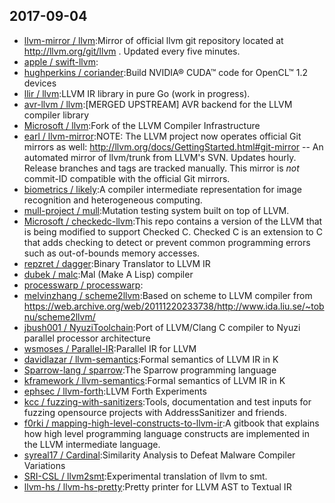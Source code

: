 ## 2017-09-04

* [llvm-mirror / llvm](https://github.com/llvm-mirror/llvm):Mirror of official llvm git repository located at http://llvm.org/git/llvm . Updated every five minutes.
* [apple / swift-llvm](https://github.com/apple/swift-llvm):
* [hughperkins / coriander](https://github.com/hughperkins/coriander):Build NVIDIA® CUDA™ code for OpenCL™ 1.2 devices
* [llir / llvm](https://github.com/llir/llvm):LLVM IR library in pure Go (work in progress).
* [avr-llvm / llvm](https://github.com/avr-llvm/llvm):[MERGED UPSTREAM] AVR backend for the LLVM compiler library
* [Microsoft / llvm](https://github.com/Microsoft/llvm):Fork of the LLVM Compiler Infrastructure
* [earl / llvm-mirror](https://github.com/earl/llvm-mirror):NOTE: The LLVM project now operates official Git mirrors as well: http://llvm.org/docs/GettingStarted.html#git-mirror -- An automated mirror of llvm/trunk from LLVM's SVN. Updates hourly. Release branches and tags are tracked manually. This mirror is *not* commit-ID compatible with the official Git mirrors.
* [biometrics / likely](https://github.com/biometrics/likely):A compiler intermediate representation for image recognition and heterogeneous computing.
* [mull-project / mull](https://github.com/mull-project/mull):Mutation testing system built on top of LLVM.
* [Microsoft / checkedc-llvm](https://github.com/Microsoft/checkedc-llvm):This repo contains a version of the LLVM that is being modified to support Checked C. Checked C is an extension to C that adds checking to detect or prevent common programming errors such as out-of-bounds memory accesses.
* [repzret / dagger](https://github.com/repzret/dagger):Binary Translator to LLVM IR
* [dubek / malc](https://github.com/dubek/malc):Mal (Make A Lisp) compiler
* [processwarp / processwarp](https://github.com/processwarp/processwarp):
* [melvinzhang / scheme2llvm](https://github.com/melvinzhang/scheme2llvm):Based on scheme to LLVM compiler from https://web.archive.org/web/20111220233738/http://www.ida.liu.se/~tobnu/scheme2llvm/
* [jbush001 / NyuziToolchain](https://github.com/jbush001/NyuziToolchain):Port of LLVM/Clang C compiler to Nyuzi parallel processor architecture
* [wsmoses / Parallel-IR](https://github.com/wsmoses/Parallel-IR):Parallel IR for LLVM
* [davidlazar / llvm-semantics](https://github.com/davidlazar/llvm-semantics):Formal semantics of LLVM IR in K
* [Sparrow-lang / sparrow](https://github.com/Sparrow-lang/sparrow):The Sparrow programming language
* [kframework / llvm-semantics](https://github.com/kframework/llvm-semantics):Formal semantics of LLVM IR in K
* [ephsec / llvm-forth](https://github.com/ephsec/llvm-forth):LLVM Forth Experiments
* [kcc / fuzzing-with-sanitizers](https://github.com/kcc/fuzzing-with-sanitizers):Tools, documentation and test inputs for fuzzing opensource projects with AddressSanitizer and friends.
* [f0rki / mapping-high-level-constructs-to-llvm-ir](https://github.com/f0rki/mapping-high-level-constructs-to-llvm-ir):A gitbook that explains how high level programming language constructs are implemented in the LLVM intermediate language.
* [syreal17 / Cardinal](https://github.com/syreal17/Cardinal):Similarity Analysis to Defeat Malware Compiler Variations
* [SRI-CSL / llvm2smt](https://github.com/SRI-CSL/llvm2smt):Experimental translation of llvm to smt.
* [llvm-hs / llvm-hs-pretty](https://github.com/llvm-hs/llvm-hs-pretty):Pretty printer for LLVM AST to Textual IR
